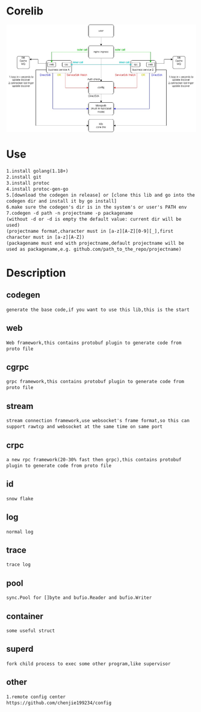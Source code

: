 # Corelib
![image](Corelib.jpg)
# Use
	1.install golang(1.18+)
	2.install git
	3.install protoc
	4.install protoc-gen-go
	5.[download the codegen in release] or [clone this lib and go into the codegen dir and install it by go install]
	6.make sure the codegen's dir is in the system's or user's PATH env
	7.codegen -d path -n projectname -p packagename
	(without -d or -d is empty the default value: current dir will be used)
	(projectname format,character must in [a-z][A-Z][0-9][_],first character must in [a-z][A-Z])
	(packagename must end with projectname,default projectname will be used as packagename,e.g. github.com/path_to_the_repo/projectname)
# Description
## codegen
	generate the base code,if you want to use this lib,this is the start
## web
	Web framework,this contains protobuf plugin to generate code from proto file
## cgrpc
	grpc framework,this contains protobuf plugin to generate code from proto file
## stream
	stream connection framework,use websocket's frame format,so this can support rawtcp and websocket at the same time on same port
## crpc
	a new rpc framework(20-30% fast then grpc),this contains protobuf plugin to generate code from proto file
## id
	snow flake
## log
	normal log
## trace
	trace log
## pool
	sync.Pool for []byte and bufio.Reader and bufio.Writer
## container
	some useful struct
## superd
	fork child process to exec some other program,like supervisor
## other
	1.remote config center
	https://github.com/chenjie199234/config
